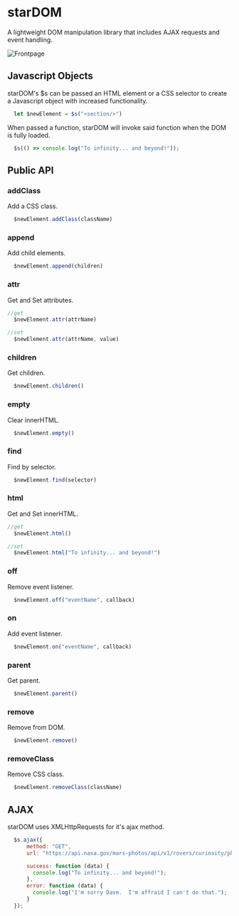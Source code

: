 # starDOM
A lightweight DOM manipulation library that includes AJAX requests and event handling.

![Frontpage](./docs/starDOM.png)

## Javascript Objects
starDOM's $s can be passed an HTML element or a CSS selector to create a Javascript object with increased functionality.
```javascript
  let $newElement = $s("<section/>")
  ```

When passed a function, starDOM will invoke said function when the DOM is fully loaded.
```javascript
  $s(() => console.log("To infinity... and beyond!"));
  ```

## Public API

### addClass
Add a CSS class.
```javascript
  $newElement.addClass(className)
  ```

### append
Add child elements.
```javascript
  $newElement.append(children)
  ```

### attr
Get and Set attributes.
```javascript
//get
  $newElement.attr(attrName)

//set
  $newElement.attr(attrName, value)
  ```

### children
Get children.
```javascript
  $newElement.children()
  ```

### empty
Clear innerHTML.
```javascript
  $newElement.empty()
  ```

### find
Find by selector.
```javascript
  $newElement.find(selector)
  ```

### html
Get and Set innerHTML.
```javascript
//get
  $newElement.html()

//set
  $newElement.html("To infinity... and beyond!")
  ```

### off
Remove event listener.
```javascript
  $newElement.off("eventName", callback)
  ```

### on
Add event listener.
```javascript
  $newElement.on("eventName", callback)
  ```

### parent
Get parent.
```javascript
  $newElement.parent()
  ```

### remove
Remove from DOM.
```javascript
  $newElement.remove()
  ```

### removeClass
Remove CSS class.
```javascript
  $newElement.removeClass(className)
  ```

## AJAX

starDOM uses XMLHttpRequests for it's ajax method.

```javascript
  $s.ajax({
      method: "GET",
      url: "https://api.nasa.gov/mars-photos/api/v1/rovers/curiosity/photos?sol=1000&api_key=DEMO_KEY",

      success: function (data) {
        console.log("To infinity... and beyond!");
      },
      error: function (data) {
        console.log("I'm sorry Dave.  I'm affraid I can't do that.");
      }
  });
 ```
